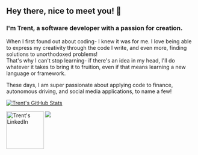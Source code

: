 ## Hey there, nice to meet you! 👋

### I'm Trent, a software developer with a passion for creation.

When I first found out about coding- I knew it was for me. 
I love being able to express my creativity through the code I write, and even more, finding solutions to unorthodoxed problems! </br>
That's why I can't stop learning- if there's an idea in my head, I'll do whatever it takes to bring it to fruition, even if that means learning a new language or framework. </br>

These days, I am super passionate about applying code to finance, autonomous driving, and social media applications, to name a few! </br>

[![Trent's GitHub Stats](https://github-readme-stats.vercel.app/api?username=trentstauff&bg_color=30,e96443,904e95&title_color=fff&text_color=fff)](https://github.com/anuraghazra/github-readme-stats) <br/>

<a href="https://www.linkedin.com/in/trentstauffer/">
  <img align="left" alt="Trent's LinkedIn" width="100px" src="https://img.shields.io/badge/Linkedin-0A66C2?style=for-the-badge&logo=Linkedin&logoColor=white" />
</a>

![](https://visitor-badge.glitch.me/badge?page_id=trentstauff)

